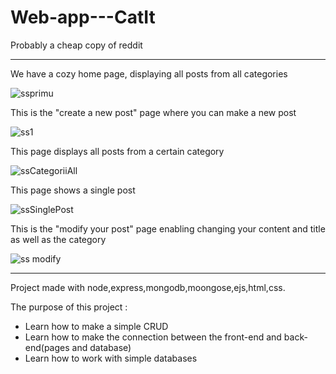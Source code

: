 # Web-app---CatIt
Probably a cheap copy of reddit

- - - -

We have a cozy home page, displaying all posts from all categories

![ssprimu](https://user-images.githubusercontent.com/61932105/177035879-ff4d2569-a281-448e-8640-22adcd730598.png)

This is the "create a new post" page where you can make a new post 

![ss1](https://user-images.githubusercontent.com/61932105/177035872-3154895e-3b2c-4527-9e31-ae0bd4cb6e9e.png)

This page displays all posts from a certain category

![ssCategoriiAll](https://user-images.githubusercontent.com/61932105/177035880-f80cf81f-46d5-4000-915d-6dc0a4305df9.png)

This page shows a single post

![ssSinglePost](https://user-images.githubusercontent.com/61932105/177035882-eb4ab3c7-98fa-4f78-ac63-908ce19d11f2.png)

This is the "modify your post" page enabling changing your content and title as well as the category

![ss modify](https://user-images.githubusercontent.com/61932105/177035961-49bb0b70-79e3-436f-9649-49d0808d655f.png)

- - - -

Project made with node,express,mongodb,moongose,ejs,html,css.

The purpose of this project : 
* Learn how to make a simple CRUD 
* Learn how to make the connection between the front-end and back-end(pages and database)
* Learn how to work with simple databases

